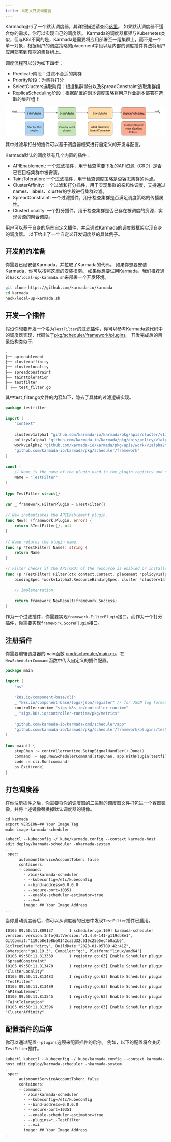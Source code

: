 ```yaml
---
title: 自定义开发调度器
---
```


Karmada自带了一个默认调度器，其详细描述请查阅[这里](../reference/components/karmada-scheduler.md)。 如果默认调度器不适合你的需求，你可以实现自己的调度器。
Karmada的调度器框架与Kubernetes类似，但与K8s不同的是，Karmada是需要将应用部署至一组集群上，而不是一个单一对象，根据用户的调度策略的placement字段以及内部的调度插件算法将用户应用部署到预期的集群组上。

调度流程可以分为如下四步：
* Predicate阶段：过滤不合适的集群
* Priority阶段：为集群打分
* SelectClusters选取阶段：根据集群得分以及SpreadConstraint选取集群组
* ReplicaScheduling阶段：根据配置的副本调度策略将用户作业副本部署在选取的集群组上

![schedule process](../resources/developers/schedule-process.png)

其中过滤与打分的插件可以基于调度器框架进行自定义的开发与配置。

Karmada默认的调度器有几个内置的插件：
* APIEnablement: 一个过滤插件，用于检查需要下发的API资源（CRD）是否已在目标集群中被安装。
* TaintToleration: 一个过滤插件，用于检查调度策略是否容忍集群的污点。
* ClusterAffinity: 一个过滤和打分插件，用于实现集群的亲和性调度，支持通过names、labels、cluster的字段进行集群过滤。
* SpreadConstraint: 一个过滤插件，用于检查集群是否满足调度策略的传播属性。
* ClusterLocality: 一个打分插件，用于检查集群是否已存在被调度的资源，实现资源的聚合调度。

用户可以基于自身的场景自定义插件，并且通过Karmada的调度器框架实现自身的调度器。
以下给出了一个自定义开发调度器的具体例子。

## 开发前的准备

你需要已经安装Karmada，并拉取了Karmada的代码。 如果你想要安装Karmada，你可以按照这里的[安装指南](../installation/installation.md)。
如果你想要试用Karmada，我们推荐通过```hack/local-up-karmada.sh```来部署一个开发环境。

```sh
git clone https://github.com/karmada-io/karmada
cd karmada
hack/local-up-karmada.sh
```

## 开发一个插件

假设你想要开发一个名为`TestFilter`的过滤插件，你可以参考Karmada源代码中的调度器实现，代码位于[pkg/scheduler/framework/plugins](https://github.com/karmada-io/karmada/tree/master/pkg/scheduler/framework/plugins)。
开发完成后的目录结构类似于:

```
.
├── apienablement
├── clusteraffinity
├── clusterlocality
├── spreadconstraint
├── tainttoleration
├── testfilter
│ ├── test_filter.go
```

其中test_filter.go文件的内容如下，隐去了具体的过滤逻辑实现。

```go
package testfilter

import (
	"context"

	clusterv1alpha1 "github.com/karmada-io/karmada/pkg/apis/cluster/v1alpha1"
	policyv1alpha1 "github.com/karmada-io/karmada/pkg/apis/policy/v1alpha1"
	workv1alpha2 "github.com/karmada-io/karmada/pkg/apis/work/v1alpha2"
	"github.com/karmada-io/karmada/pkg/scheduler/framework"
)

const (
	// Name is the name of the plugin used in the plugin registry and configurations.
	Name = "TestFilter"
)

type TestFilter struct{}

var _ framework.FilterPlugin = &TestFilter{}

// New instantiates the APIEnablement plugin.
func New() (framework.Plugin, error) {
	return &TestFilter{}, nil
}

// Name returns the plugin name.
func (p *TestFilter) Name() string {
	return Name
}

// Filter checks if the API(CRD) of the resource is enabled or installed in the target cluster.
func (p *TestFilter) Filter(ctx context.Context, placement *policyv1alpha1.Placement,
	bindingSpec *workv1alpha2.ResourceBindingSpec, cluster *clusterv1alpha1.Cluster) *framework.Result {

	// implementation

	return framework.NewResult(framework.Success)
}
```

作为一个过滤插件，你需要实现`framework.FilterPlugin`接口。而作为一个打分插件，你需要实现`framework.ScorePlugin`接口。

## 注册插件

你需要编辑调度器的main函数 [cmd/scheduler/main.go](https://github.com/karmada-io/karmada/blob/master/cmd/scheduler/main.go)，在`NewSchedulerCommand`函数中传入自定义的插件配置。

```go
package main

import (
	"os"

	"k8s.io/component-base/cli"
	_ "k8s.io/component-base/logs/json/register" // for JSON log format registration
	controllerruntime "sigs.k8s.io/controller-runtime"
	_ "sigs.k8s.io/controller-runtime/pkg/metrics"

	"github.com/karmada-io/karmada/cmd/scheduler/app"
	"github.com/karmada-io/karmada/pkg/scheduler/framework/plugins/testfilter"
)

func main() {
	stopChan := controllerruntime.SetupSignalHandler().Done()
	command := app.NewSchedulerCommand(stopChan, app.WithPlugin(testfilter.Name, testfilter.New)) 
	code := cli.Run(command)
	os.Exit(code)
}

```

## 打包调度器

在你注册插件之后，你需要将你的调度器的二进制的调度器文件打包进一个容器镜像，并将上述镜像替换掉默认调度器的镜像。

```shell
cd karmada
export VERSION=## Your Image Tag
make image-karmada-scheduler
```

```shell
kubectl --kubeconfig ~/.kube/karmada.config --context karmada-host edit deploy/karmada-scheduler -nkarmada-system
...
 spec:
      automountServiceAccountToken: false
      containers:
      - command:
        - /bin/karmada-scheduler
        - --kubeconfig=/etc/kubeconfig
        - --bind-address=0.0.0.0
        - --secure-port=10351
        - --enable-scheduler-estimator=true
        - --v=4
        image: ## Your Image Address
...
```

当你启动调度器后，你可以从调度器的日志中发现`TestFilter`插件已启用。

```
I0105 09:50:11.809137       1 scheduler.go:109] karmada-scheduler version: version.Info{GitVersion:"v1.4.0-141-g119cb8e1", GitCommit:"119cb8e1e8be0142ca3d32c619c25e5ec4b0a1b6", GitTreeState:"dirty", BuildDate:"2023-01-05T09:42:41Z", GoVersion:"go1.19.3", Compiler:"gc", Platform:"linux/amd64"}
I0105 09:50:11.813339       1 registry.go:63] Enable Scheduler plugin "SpreadConstraint"
I0105 09:50:11.813470       1 registry.go:63] Enable Scheduler plugin "ClusterLocality"
I0105 09:50:11.813483       1 registry.go:63] Enable Scheduler plugin "TestFilter"
I0105 09:50:11.813489       1 registry.go:63] Enable Scheduler plugin "APIEnablement"
I0105 09:50:11.813545       1 registry.go:63] Enable Scheduler plugin "TaintToleration"
I0105 09:50:11.813596       1 registry.go:63] Enable Scheduler plugin "ClusterAffinity"
```

## 配置插件的启停

你可以通过配置`--plugins`选项来配置插件的启停。
例如，以下的配置将会关闭`TestFilter`插件。

```shell
kubectl kubectl --kubeconfig ~/.kube/karmada.config --context karmada-host edit deploy/karmada-scheduler -nkarmada-system
...
 spec:
      automountServiceAccountToken: false
      containers:
      - command:
        - /bin/karmada-scheduler
        - --kubeconfig=/etc/kubeconfig
        - --bind-address=0.0.0.0
        - --secure-port=10351
        - --enable-scheduler-estimator=true
        - --plugins=*,-TestFilter
        - --v=4
        image: ## Your Image Address
...
```